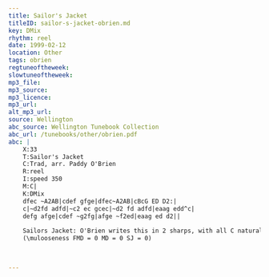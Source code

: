 ```yaml
---
title: Sailor's Jacket
titleID: sailor-s-jacket-obrien.md
key: DMix
rhythm: reel
date: 1999-02-12
location: Other
tags: obrien
regtuneoftheweek:
slowtuneoftheweek:
mp3_file:
mp3_source:
mp3_licence:
mp3_url:
alt_mp3_url:
source: Wellington
abc_source: Wellington Tunebook Collection
abc_url: /tunebooks/other/obrien.pdf
abc: |
    X:33
    T:Sailor's Jacket
    C:Trad, arr. Paddy O'Brien
    R:reel
    I:speed 350
    M:C|
    K:DMix
    dfec ~A2AB|cdef gfge|dfec~A2AB|cBcG ED D2:|
    c|~d2fd adfd|~c2 ec gcec|~d2 fd adfd|eaag edd^c|
    defg afge|cdef ~g2fg|afge ~f2ed|eaag ed d2||
    
    Sailors Jacket: O'Brien writes this in 2 sharps, with all C naturals.
    (\mulooseness FMD = 0 MD = 0 SJ = 0)
    
    

---
```

